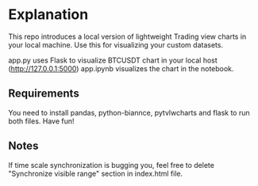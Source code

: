 # Explanation

This repo introduces a local version of lightweight Trading view charts in your local machine. Use this for visualizing your custom datasets.

app.py uses Flask to visualize BTCUSDT chart in your local host (http://127.0.0.1:5000)
app.ipynb visualizes the chart in the notebook.

## Requirements

You need to install pandas, python-biannce, pytvlwcharts and flask to run both files. Have fun!

## Notes

If time scale synchronization is bugging you, feel free to delete "Synchronize visible range" section in index.html file.